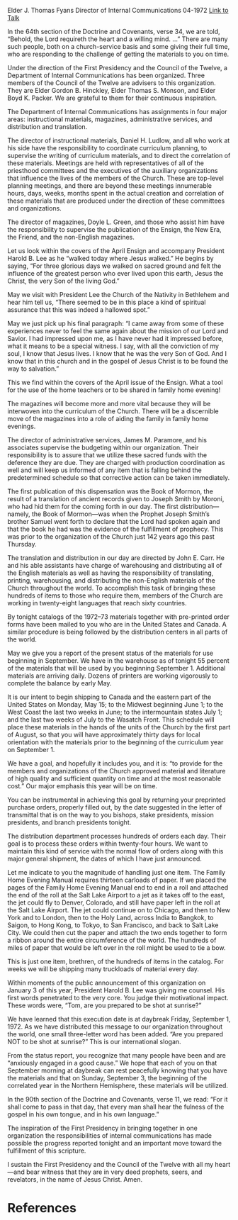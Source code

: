Elder J. Thomas Fyans
Director of Internal Communications
04-1972
[Link to Talk](https://www.churchofjesuschrist.org/study/general-conference/1972/04/the-fullness-of-the-gospel-in-each-mans-language?lang=eng)

In the 64th section of the Doctrine and Covenants, verse 34, we are told, “Behold, the Lord requireth the heart and a willing mind. …” There are many such people, both on a church-service basis and some giving their full time, who are responding to the challenge of getting the materials to you on time.

Under the direction of the First Presidency and the Council of the Twelve, a Department of Internal Communications has been organized. Three members of the Council of the Twelve are advisers to this organization. They are Elder Gordon B. Hinckley, Elder Thomas S. Monson, and Elder Boyd K. Packer. We are grateful to them for their continuous inspiration.

The Department of Internal Communications has assignments in four major areas: instructional materials, magazines, administrative services, and distribution and translation.

The director of instructional materials, Daniel H. Ludlow, and all who work at his side have the responsibility to coordinate curriculum planning, to supervise the writing of curriculum materials, and to direct the correlation of these materials. Meetings are held with representatives of all of the priesthood committees and the executives of the auxiliary organizations that influence the lives of the members of the Church. These are top-level planning meetings, and there are beyond these meetings innumerable hours, days, weeks, months spent in the actual creation and correlation of these materials that are produced under the direction of these committees and organizations.

The director of magazines, Doyle L. Green, and those who assist him have the responsibility to supervise the publication of the Ensign, the New Era, the Friend, and the non-English magazines.

Let us look within the covers of the April Ensign and accompany President Harold B. Lee as he “walked today where Jesus walked.” He begins by saying, “For three glorious days we walked on sacred ground and felt the influence of the greatest person who ever lived upon this earth, Jesus the Christ, the very Son of the living God.”

May we visit with President Lee the Church of the Nativity in Bethlehem and hear him tell us, “There seemed to be in this place a kind of spiritual assurance that this was indeed a hallowed spot.”

May we just pick up his final paragraph: “I came away from some of these experiences never to feel the same again about the mission of our Lord and Savior. I had impressed upon me, as I have never had it impressed before, what it means to be a special witness. I say, with all the conviction of my soul, I know that Jesus lives. I know that he was the very Son of God. And I know that in this church and in the gospel of Jesus Christ is to be found the way to salvation.”

This we find within the covers of the April issue of the Ensign. What a tool for the use of the home teachers or to be shared in family home evening!

The magazines will become more and more vital because they will be interwoven into the curriculum of the Church. There will be a discernible move of the magazines into a role of aiding the family in family home evenings.

The director of administrative services, James M. Paramore, and his associates supervise the budgeting within our organization. Their responsibility is to assure that we utilize these sacred funds with the deference they are due. They are charged with production coordination as well and will keep us informed of any item that is falling behind the predetermined schedule so that corrective action can be taken immediately.

The first publication of this dispensation was the Book of Mormon, the result of a translation of ancient records given to Joseph Smith by Moroni, who had hid them for the coming forth in our day. The first distribution—namely, the Book of Mormon—was when the Prophet Joseph Smith’s brother Samuel went forth to declare that the Lord had spoken again and that the book he had was the evidence of the fulfillment of prophecy. This was prior to the organization of the Church just 142 years ago this past Thursday.



The translation and distribution in our day are directed by John E. Carr. He and his able assistants have charge of warehousing and distributing all of the English materials as well as having the responsibility of translating, printing, warehousing, and distributing the non-English materials of the Church throughout the world. To accomplish this task of bringing these hundreds of items to those who require them, members of the Church are working in twenty-eight languages that reach sixty countries.

By tonight catalogs of the 1972–73 materials together with pre-printed order forms have been mailed to you who are in the United States and Canada. A similar procedure is being followed by the distribution centers in all parts of the world.

May we give you a report of the present status of the materials for use beginning in September. We have in the warehouse as of tonight 55 percent of the materials that will be used by you beginning September 1. Additional materials are arriving daily. Dozens of printers are working vigorously to complete the balance by early May.

It is our intent to begin shipping to Canada and the eastern part of the United States on Monday, May 15; to the Midwest beginning June 1; to the West Coast the last two weeks in June; to the intermountain states July 1; and the last two weeks of July to the Wasatch Front. This schedule will place these materials in the hands of the units of the Church by the first part of August, so that you will have approximately thirty days for local orientation with the materials prior to the beginning of the curriculum year on September 1.

We have a goal, and hopefully it includes you, and it is: “to provide for the members and organizations of the Church approved material and literature of high quality and sufficient quantity on time and at the most reasonable cost.” Our major emphasis this year will be on time.

You can be instrumental in achieving this goal by returning your preprinted purchase orders, properly filled out, by the date suggested in the letter of transmittal that is on the way to you bishops, stake presidents, mission presidents, and branch presidents tonight.

The distribution department processes hundreds of orders each day. Their goal is to process these orders within twenty-four hours. We want to maintain this kind of service with the normal flow of orders along with this major general shipment, the dates of which I have just announced.

Let me indicate to you the magnitude of handling just one item. The Family Home Evening Manual requires thirteen carloads of paper. If we placed the pages of the Family Home Evening Manual end to end in a roll and attached the end of the roll at the Salt Lake Airport to a jet as it takes off to the east, the jet could fly to Denver, Colorado, and still have paper left in the roll at the Salt Lake Airport. The jet could continue on to Chicago, and then to New York and to London, then to the Holy Land, across India to Bangkok, to Saigon, to Hong Kong, to Tokyo, to San Francisco, and back to Salt Lake City. We could then cut the paper and attach the two ends together to form a ribbon around the entire circumference of the world. The hundreds of miles of paper that would be left over in the roll might be used to tie a bow.

This is just one item, brethren, of the hundreds of items in the catalog. For weeks we will be shipping many truckloads of material every day.

Within moments of the public announcement of this organization on January 3 of this year, President Harold B. Lee was giving me counsel. His first words penetrated to the very core. You judge their motivational impact. These words were, “Tom, are you prepared to be shot at sunrise?”

We have learned that this execution date is at daybreak Friday, September 1, 1972. As we have distributed this message to our organization throughout the world, one small three-letter word has been added. “Are you prepared NOT to be shot at sunrise?” This is our international slogan.

From the status report, you recognize that many people have been and are “anxiously engaged in a good cause.” We hope that each of you on that September morning at daybreak can rest peacefully knowing that you have the materials and that on Sunday, September 3, the beginning of the correlated year in the Northern Hemisphere, these materials will be utilized.

In the 90th section of the Doctrine and Covenants, verse 11, we read: “For it shall come to pass in that day, that every man shall hear the fulness of the gospel in his own tongue, and in his own language.”

The inspiration of the First Presidency in bringing together in one organization the responsibilities of internal communications has made possible the progress reported tonight and an important move toward the fulfillment of this scripture.

I sustain the First Presidency and the Council of the Twelve with all my heart—and bear witness that they are in very deed prophets, seers, and revelators, in the name of Jesus Christ. Amen.

# References
